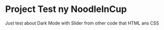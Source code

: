 # Project Test ny NoodleInCup
Just test about Dark Mode with Slider from other code that HTML ans CSS